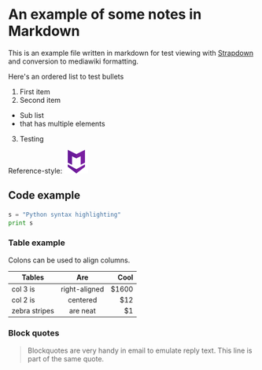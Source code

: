 # An example of some notes in Markdown
This is an example file written in markdown for test viewing with [Strapdown](http://strapdownjs.com/) and conversion to mediawiki formatting.

Here's an ordered list to test bullets

1. First item
2. Second item
  * Sub list
  * that has multiple elements
3. Testing

Reference-style: 
![alt text][logo]

[logo]: https://github.com/adam-p/markdown-here/raw/master/src/common/images/icon48.png "Logo Title Text 2"

## Code example
```python
s = "Python syntax highlighting"
print s
```

### Table example
Colons can be used to align columns.

| Tables        | Are           | Cool  |
| ------------- |:-------------:| -----:|
| col 3 is      | right-aligned | $1600 |
| col 2 is      | centered      |   $12 |
| zebra stripes | are neat      |    $1 |

### Block quotes
> Blockquotes are very handy in email to emulate reply text.
> This line is part of the same quote.
